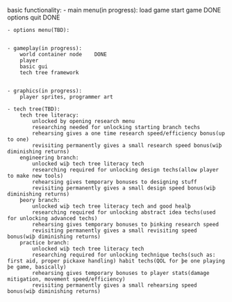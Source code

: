 basic functionality:
	- main menu(in progress):
		load game
		start game		DONE
		options
		quit			DONE

	- options menu(TBD):
		

	- gameplay(in progress):
		world container node	DONE
		player
		basic gui
		tech tree framework


	- graphics(in progress):
		player sprites, programmer art

	- tech tree(TBD):
		tech tree literacy:
			unlocked by opening research menu
			researching needed for unlocking starting branch techs
			rehearsing gives a one time research speed/efficiency bonus(up to one)
			revisiting permanently gives a small research speed bonus(wiþ diminishing returns)
		engineering branch:
			unlocked wiþ tech tree literacy tech
			researching required for unlocking design techs(allow player to make new tools)
			rehearsing gives temporary bonuses to designing stuff
			revisiting permanently gives a small design speed bonus(wiþ diminishing returns)
		þeory branch:
			unlocked wiþ tech tree literacy tech and good healþ
			researching required for unlocking abstract idea techs(used for unlocking advanced techs)
			rehearsing gives temporary bonuses to þinking research speed
			revisiting permanently gives a small revisiting speed bonus(wiþ diminishing returns)
		practice branch:
			unlocked wiþ tech tree literacy tech
			researching required for unlocking technique techs(such as: first aid, proper pickaxe handling) habit techs(QOL for þe one playing þe game, basically)
			rehearsing gives temporary bonuses to player stats(damage mitigation, movement speed/efficiency)
			revisiting permanently gives a small rehearsing speed bonus(wiþ diminishing returns)
